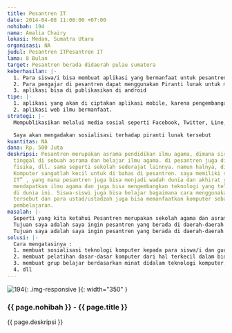 ```yaml
---
title: Pesantren IT
date: 2014-04-08 11:08:00 +07:00
nohibah: 194
nama: Amalia Chairy
lokasi: Medan, Sumatra Utara
organisasi: NA
judul: Pesantren ITPesantren IT
lama: 8 Bulan
target: Pesantren berada didaerah pulau sumatera
keberhasilan: |-
  1. Para siswa/i bisa membuat aplikasi yang bermanfaat untuk pesantren tsb dan untuk masyarakat sekitar dalam waktu 4 bulan .
  2. Para pengajar di pesantren dapat menggunakan Piranti lunak untuk mengajar didalam pesantren
  3. aplikasi bisa di publikasikan di android
tipe: |-
  1. aplikasi yang akan di ciptakan aplikasi mobile, karena pengembangan mobile sekarang sangatlah pesat. lebih mengutamakan aplikasi berbasiskan Android. untuk jenis aplikasinya bisa berupa game, video ataupun aplikasi yang bermanfaat untuk digunakan
  2. aplikasi web ilmu bermanfaat.
strategi: |-
  Mempublikasikan melalui media sosial seperti Facebook, Twitter, Line, dll

  Saya akan mengadakan sosialisasi terhadap piranti lunak tersebut
kuantitas: NA
dana: Rp. 500 Juta
deskripsi: Pesantren merupakan asrama pendidikan ilmu agama, dimana siswa dan siswi
  tinggal di sebuah asrama dan belajar ilmu agama. di pesantren juga di ajarkan matematika,
  fisika, dll. sama seperti sekolah sederajat lainnya. namun halnya, di bidang Ilmu
  Komputer sangatlah kecil untuk di bahas di pesantren. saya memiliki sebuah ide “pesantren
  IT” , yang mana pesantren juga bisa menjadi wadah dunia dan akhirat yang luar biasa.
  mendapatkan ilmu agama dan juga bisa mengembangkan teknologi yang telah tersedia
  di dunia ini. Siswa-siswi juga bisa belajar bagaimana cara menggunakan teknologi
  tersebut dan para ustad/ustadzah juga bisa memanfaatkan komputer sebagai sarana
  pembelajaran.
masalah: |-
  Seperti yang kita ketahui Pesantren merupakan sekolah agama dan asrama pendidikan di bidang agaman dan sederajat juga dengan sekolah yang lain. Sebagian pesantren yang ada di Indonesia masih kurang dalam hal pendidikan teknologi komputer. dan belum bisa menggunakan perangkat lunak komputer yang ada. terkhususkan untuk pesantren yang berada jauh dari kota. mereka sangat membutuhkan orang-orang IT untuk mengajari mereka tentang teknologi.
  Tujuan saya adalah saya ingin pesantren yang berada di daerah-daerah bisa menjadi pesantren IT yang mana bisa memanfaatkan teknologi dan bisa berkreatif ,dan mengembangkan ilmu teknologi . Pesantren IT bukan hanya untuk siswa/i tetapi untuk para guru-gurunya agar bisa memanfaatkan perangkat lunak sebagai media pembelajaran.Seperti yang kita ketahui Pesantren merupakan sekolah agama dan asrama pendidikan di bidang agaman dan sederajat juga dengan sekolah yang lain. Sebagian pesantren yang ada di Indonesia masih kurang dalam hal pendidikan teknologi komputer. dan belum bisa menggunakan perangkat lunak komputer yang ada. terkhususkan untuk pesantren yang berada jauh dari kota. mereka sangat membutuhkan orang-orang IT untuk mengajari mereka tentang teknologi.
  Tujuan saya adalah saya ingin pesantren yang berada di daerah-daerah bisa menjadi pesantren IT yang mana bisa memanfaatkan teknologi dan bisa berkreatif ,dan mengembangkan ilmu teknologi . Pesantren IT bukan hanya untuk siswa/i tetapi untuk para guru-gurunya agar bisa memanfaatkan perangkat lunak sebagai media pembelajaran.
solusi: |-
  Cara mengatasinya :
  1. membuat sosialisasi teknologi komputer kepada para siswa/i dan guru-guru
  2. membuat pelatihan dasar-dasar komputer dari hal terkecil dalam bidang teknologi hingga mampu di gunakan.
  3. membuat grup belajar berdasarkan minat didalam teknologi komputer.
  4. dll
---
```


![194](/static/img/hibahcms/194.png){: .img-responsive }{: width="350" }

### {{ page.nohibah }} - {{ page.title }}

{{ page.deskripsi }}
